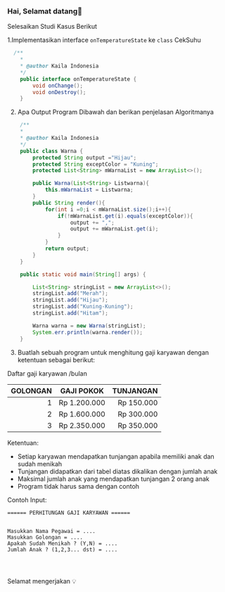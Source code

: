 ### Hai, Selamat datang👋

Selesaikan Studi Kasus Berikut

1.Implementasikan interface `onTemperatureState` ke `class` CekSuhu

```java
  /**
    *
    * @author Kaila Indonesia
    */
    public interface onTemperatureState {
        void onChange();
        void onDestroy();
    }

```

2. Apa Output Program Dibawah dan berikan penjelasan Algoritmanya

```java
    /**
    *
    * @author Kaila Indonesia
    */
    public class Warna {
        protected String output ="Hijau";
        protected String exceptColor = "Kuning";
        protected List<String> mWarnaList = new ArrayList<>();

        public Warna(List<String> Listwarna){
            this.mWarnaList = Listwarna;
        }
        public String render(){
            for(int i =0;i < mWarnaList.size();i++){
                if(!mWarnaList.get(i).equals(exceptColor)){
                    output += ",";
                    output += mWarnaList.get(i);
                }
            }
            return output;
        }
    }

    public static void main(String[] args) {

        List<String> stringList = new ArrayList<>();
        stringList.add("Merah");
        stringList.add("Hijau");
        stringList.add("Kuning-Kuning");
        stringList.add("Hitam");

        Warna warna = new Warna(stringList);
        System.err.println(warna.render());
    }
```

3. Buatlah sebuah program untuk menghitung gaji karyawan dengan ketentuan sebagai berikut:

Daftar gaji karyawan /bulan

| GOLONGAN |  GAJI POKOK  |  TUNJANGAN |
| -------: | :----------: | ---------: |
|        1 | Rp 1.200.000 | Rp 150.000 |
|        2 | Rp 1.600.000 | Rp 300.000 |
|        3 | Rp 2.350.000 | Rp 350.000 |

Ketentuan:

- Setiap karyawan mendapatkan tunjangan apabila memiliki anak dan sudah menikah
- Tunjangan didapatkan dari tabel diatas dikalikan dengan jumlah anak
- Maksimal jumlah anak yang mendapatkan tunjangan 2 orang anak
- Program tidak harus sama dengan contoh

Contoh Input:

```
====== PERHITUNGAN GAJI KARYAWAN ======


Masukkan Nama Pegawai = ....
Masukkan Golongan = ....
Apakah Sudah Menikah ? (Y,N) = ....
Jumlah Anak ? (1,2,3... dst) = ....




```

Selamat mengerjakan 💡
